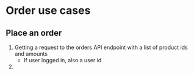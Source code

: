 # Order use cases

## Place an order
1. Getting a request to the orders API endpoint with a list of product ids and amounts
    - If user logged in, also a user id
2. 